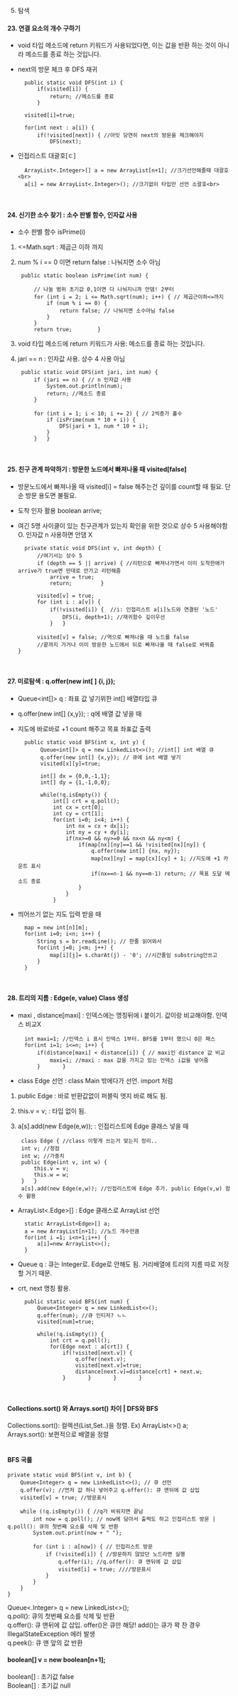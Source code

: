 5. 탐색 

#### 23. 연결 요소의 개수 구하기
- void 타입 메소드에 return 키워드가 사용되었다면, 이는 값을 반환 하는 것이 아니라 메소드를 종료 하는 것입니다.
- next의 방문 체크 후 DFS 재귀

		public static void DFS(int i) {
			if(visited[i]) {
				return; //메소드를 종료
			}
			
		visited[i]=true;
		
		for(int next : a[i]) {
			if(!visited[next]) { //아잇 당연히 next의 방문을 체크해야지
				DFS(next);

- 인접리스트 대괄호[ㄷ] 

		ArrayList<.Integer>[] a = new ArrayList[n+1]; //크기선언해줄때 대괄호<br>
		a[i] = new ArrayList<.Integer>(); //크기없이 타입만 선언 소괄호<br>


<br>

#### 24. 신기한 소수 찾기 : 소수 판별 함수, 인자값 사용
- 소수 판별 함수 isPrime(i)
1) <=Math.sqrt : 제곱근 이하 까지
2) num % i == 0 이면 return false : 나눠지면 소수 아님

		public static boolean isPrime(int num) {
	
			// 나눌 범위 초기값 0,1이면 다 나눠지니까 안댐! 2부터
			for (int i = 2; i <= Math.sqrt(num); i++) { // 제곱근이하<=까지
				if (num % i == 0) {
					return false; // 나눠지면 소수아님 false
				}
			}
			return true;		}

1) void 타입 메소드에 return 키워드가 사용: 메소드를 종료 하는 것입니다.
2) jari == n : 인자값 사용. 상수 4 사용 아님

		public static void DFS(int jari, int num) {
			if (jari == n) { // n 인자값 사용
				System.out.println(num);
				return; //메소드 종료
			}
	
			for (int i = 1; i < 10; i += 2) { // 2씩증가 홀수
				if (isPrime(num * 10 + i)) {
					DFS(jari + 1, num * 10 + i);
				}
			}	}

<br>


#### 25. 친구 관계 파악하기 : 방문한 노드에서 빠져나올 때 visited[false]
- 방문노드에서 빠져나올 때 visited[i] = false 해주는건 깊이를 count할 때 필요. 단순 방문 용도면 불필요.
- 도착 인자 활용 boolean arrive;
- 여긴 5명 사이클이 있는 친구관계가 있는지 확인을 위한 것으로 상수 5 사용해야함 O. 인자값 n 사용하면 안댐 X


		private static void DFS(int v, int depth) {
			//여기서는 상수 5
	  		if (depth == 5 || arrive) { //리턴으로 빠져나가면서 이미 도착한애가 arrive가 true면 딴데로 안가고 리턴해줌
				arrive = true;
				return;			}
	
			visited[v] = true;
			for (int i : a[v]) {
				if(!visited[i]) {  //i: 인접리스트 a[i]노드와 연결된 '노드'
					DFS(i, depth+1); //재귀함수 깊이우선
				}	}
			
			visited[v] = false; //역으로 빠져나올 때 노드를 false
			//끝까지 가거나 이미 방문한 노드에서 뒤로 빠져나올 때 false로 바꿔줌		}

<br>


#### 27. 미로탐색 : q.offer(new int[ ] {i, j});
- Queue<int[]> q : 좌표 값 넣기위한 int[] 배열타입 큐
- q.offer(new int[] {x,y}); : q에 배열 값 넣을 때
- 지도에 바로바로 +1 count 해주고 목표 좌표값 출력

	  	public static void BFS(int x, int y) {
			 Queue<int[]> q = new LinkedList<>(); //int[] int 배열 큐
			 q.offer(new int[] {x,y}); // 큐에 int 배열 넣기
	  		 visited[x][y]=true;
			 
			 int[] dx = {0,0,-1,1};
			 int[] dy = {1,-1,0,0};
			 
			 while(!q.isEmpty()) {
				 int[] crt = q.poll();
				 int cx = crt[0];
				 int cy = crt[1];
				 for(int i=0; i<4; i++) {
					 int nx = cx + dx[i];
					 int ny = cy + dy[i];
					 if(nx>=0 && ny>=0 && nx<n && ny<m) {
						 if(map[nx][ny]==1 && !visited[nx][ny]) {
							 q.offer(new int[] {nx, ny});
							 map[nx][ny] = map[cx][cy] + 1; //지도에 +1 카운트 표시
							 if(nx==n-1 && ny==m-1) return; // 목표 도달 메소드 종료
						 }
					 }
				 }

- 띄어쓰기 없는 지도 입력 받을 때
  
		map = new int[n][m];		
		for(int i=0; i<n; i++) {
			String s = br.readLine(); // 한줄 읽어와서
			for(int j=0; j<m; j++) {
				map[i][j]= s.charAt(j) - '0'; //시간줄임 substring안쓰고
			}
		}

<br>

#### 28. 트리의 지름 : Edge(e, value) Class 생성
- maxi , distance[maxi] : 인덱스에는 명칭뒤에 i 붙이기. 값이랑 비교해야함. 인덱스 비교X

		int maxi=1; //인덱스 i 표시 인덱스 1부터. BFS를 1부터 했으니 0은 패스
		for(int i=1; i<=n; i++) { 
			if(distance[maxi] < distance[i]) { // maxi인 distance 값 비교
				maxi=i; //maxi : max 값을 가지고 있는 인덱스 i값을 넣어줌
			}		}

- class Edge 선언 : class Main 밖에다가 선언. import 처럼
1) public Edge : 바로 반환값없이 퍼블릭 엣지 바로 해도 됨.
2) this.v = v; : 타입 없이 됨.
3) a[s].add(new Edge(e,w)); : 인접리스트에 Edge 클래스 넣을 때

		class Edge { //class 이렇게 쓰는거 맞는지 정리..
		int v; //정점
		int w; //가중치
		public Edge(int v, int w) {
			this.v = v;
			this.w = w;
		}	}
		a[s].add(new Edge(e,w)); //인접리스트에 Edge 추가. public Edge(v,w) 함수 활용

- ArrayList<.Edge>[] : Edge 클래스로 ArrayList 선언

		static ArrayList<Edge>[] a;
		a = new ArrayList[n+1]; //노드 개수만큼
		for(int i =1; i<n+1;i++) {
			a[i]=new ArrayList<>();
		}

- Queue<Integer> q : 큐는 Integer로. Edge로 안해도 됨. 거리배열에 트리의 지름 따로 저장할 거기 때문.
- crt, next 명칭 활용.

		public static void BFS(int num) {
			Queue<Integer> q = new LinkedList<>();
			q.offer(num); //큐 인티저? ㄴㄴ
			visited[num]=true;
			
			while(!q.isEmpty()) {
				int crt = q.poll();
				for(Edge next : a[crt]) {
					if(!visited[next.v]) {
						q.offer(next.v);
						visited[next.v]=true;
						distance[next.v]=distance[crt] + next.w;
					}		}		}		}


<br>


#### Collections.sort() 와 Arrays.sort() 차이 | DFS와 BFS
Collections.sort(): 컬렉션(List,Set..)을 정렬. Ex) ArrayList<>() a; <br>
Arrays.sort(): 보편적으로 배열을 정렬<br>
<br>


#### BFS 국룰

	private static void BFS(int v, int b) {
 		Queue<Integer> q = new LinkedList<>(); // 큐 선언
		q.offer(v); //먼저 값 하나 넣어주고 q.offer(): 큐 맨뒤에 값 삽입
		visited[v] = true; //방문표시

		while (!q.isEmpty()) { //q가 비워지면 끝남
			int now = q.poll(); // now에 담아서 출력도 하고 인접리스트 방문 | q.poll(): 큐의 첫번째 요소를 삭제 및 반환
			System.out.print(now + " ");

			for (int i : a[now]) { // 인접리스트 방문
				if (!visited[i]) { //방문하지 않았던 노드라면 실행
					q.offer(i); //q.offer(): 큐 맨뒤에 값 삽입
					visited[i] = true; ////방문표시
				}
			}
		}
	}



Queue<.Integer> q = new LinkedList<>();<br>
q.poll(): 큐의 첫번째 요소를 삭제 및 반환<br>
q.offer(): 큐 맨뒤에 값 삽입. offer()은 큐만 해당! add()는 큐가 꽉 찬 경우 IllegalStateException 에러 발생<br>
q.peek(): 큐 맨 앞의 값 반환<br>




#### boolean[] v = new boolean[n+1];
boolean[] : 초기값 false<br>
Boolean[] : 초기값 null<br>
<br>


